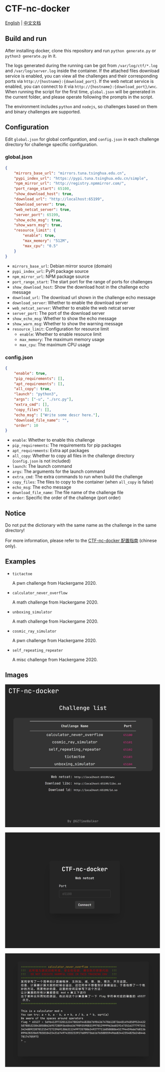 # CTF-nc-docker

[English](https://github.com/GZTimeWalker/CTF-nc-docker/blob/master/README.md) | [中文文档](https://github.com/GZTimeWalker/CTF-nc-docker/blob/master/README.zh_cn.md)

## Build and run

After installing docker, clone this repository and run `python generate.py` or `python3 generate.py` in it.

The logs generated during the running can be got from `/var/log/ctf/*.log` and `/var/log/server.log` inside the container. If the attached files download service is enabled, you can view all the challenges and their corresponding ports via `http://{hostname}:{download_port}`. If the web netcat service is enabled, you can connect to it via `http://{hostname}:{download_port}/wnc`. When running the script for the first time, `global.json` will be generated in the current folder, and please operate following the prompts in the script.

The environment includes `python` and `nodejs`, so challenges based on them and binary challenges are supported.
## Configuration

Edit `global.json` for global configuration, and `config.json` in each challenge directory for challenge specific configuration.

### global.json

```json
{
    "mirrors_base_url": "mirrors.tuna.tsinghua.edu.cn",
    "pypi_index_url": "https://pypi.tuna.tsinghua.edu.cn/simple",
    "npm_mirror_url": "http://registry.npmmirror.com/",
    "port_range_start": 65100,
    "show_download_host": true,
    "download_url": "http://localhost:65199",
    "download_server": true,
    "web_netcat_server": true,
    "server_port": 65199,
    "show_echo_msg": true,
    "show_warn_msg": true,
    "resource_limit": {
        "enable": true,
        "max_memory": "512M",
        "max_cpu": "0.5"
    }
}
```

- `mirrors_base_url`: Debian mirror source (domain)
- `pypi_index_url`: PyPI package source
- `npm_mirror_url`: NPM package source
- `port_range_start`: The start port for the range of ports for challenges
- `show_download_host`: Show the download host in the challenge echo message
- `download_url`: The download url shown in the challenge echo message
- `download_server`: Whether to enable the download server
- `web_netcat_server`: Whether to enable the web netcat server
- `server_port`: The port of the download server
- `show_echo_msg`: Whether to show the echo message
- `show_warn_msg`: Whether to show the warning message
- `resource_limit`: Configuration for resource limit
  - `enable`: Whether to enable resource limit
  - `max_memory`: The maximum memory usage
  - `max_cpu`: The maximum CPU usage
### config.json

```json
{
    "enable": true,
    "pip_requirements": [],
    "apt_requirements": [],
    "all_copy": true,
    "launch": "python3",
    "args": ["-u", "./src.py"],
    "extra_cmd": [],
    "copy_files": [],
    "echo_msg": ["Write some descr here."],
    "download_file_name": "",
    "order": 10
}
```

- `enable`: Whether to enable this challenge
- `pip_requirements`: The requirements for pip packages
- `apt_requirements`: Extra apt packages
- `all_copy`: Whether to copy all files in the challenge directory (`config.json` is not included)
- `launch`: The launch command
- `args`: The arguments for the launch command
- `extra_cmd`: The extra commands to run when build the challenge
- `copy_files`: The files to copy to the container (when `all_copy` is false)
- `echo_msg`: The echo message
- `download_file_name`: The file name of the challenge file
- `order`: Specific the order of the challenge (port order)

## Notice

Do not put the dictionary with the same name as the challenge in the same directory!

For more information, please refer to the [CTF-nc-docker 配置指南](https://blog.gztime.cc/posts/2022/ac35dae6) (chinese only).

## Examples

- `tictactoe`

  A pwn challenge from Hackergame 2020.

- `calculator_never_overflow`

  A math challenge from Hackergame 2020.

- `unboxing_simulator`

  A math challenge from Hackergame 2020.

- `cosmic_ray_simulator`

  A pwn challenge from Hackergame 2020.

- `self_repeating_repeater`

  A misc challenge from Hackergame 2020.

## Images

![](https://github.com/GZTimeWalker/CTF-nc-docker/blob/master/images/problems.jpg)

![](https://github.com/GZTimeWalker/CTF-nc-docker/blob/master/images/webnc_portal.jpg)

![](https://github.com/GZTimeWalker/CTF-nc-docker/blob/master/images/webnc.jpg)
